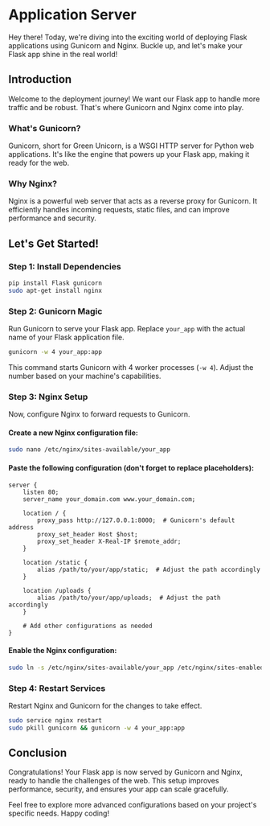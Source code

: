 # Application Server

Hey there! Today, we're diving into the exciting world of deploying Flask applications using Gunicorn and Nginx. Buckle up, and let's make your Flask app shine in the real world!

## Introduction

Welcome to the deployment journey! We want our Flask app to handle more traffic and be robust. That's where Gunicorn and Nginx come into play.

### What's Gunicorn?
Gunicorn, short for Green Unicorn, is a WSGI HTTP server for Python web applications. It's like the engine that powers up your Flask app, making it ready for the web.

### Why Nginx?
Nginx is a powerful web server that acts as a reverse proxy for Gunicorn. It efficiently handles incoming requests, static files, and can improve performance and security.

## Let's Get Started!

### Step 1: Install Dependencies
```bash
pip install Flask gunicorn
sudo apt-get install nginx
```

### Step 2: Gunicorn Magic
Run Gunicorn to serve your Flask app. Replace `your_app` with the actual name of your Flask application file.
```bash
gunicorn -w 4 your_app:app
```
This command starts Gunicorn with 4 worker processes (`-w 4`). Adjust the number based on your machine's capabilities.

### Step 3: Nginx Setup
Now, configure Nginx to forward requests to Gunicorn.

#### Create a new Nginx configuration file:
```bash
sudo nano /etc/nginx/sites-available/your_app
```
#### Paste the following configuration (don't forget to replace placeholders):
```nginx
server {
    listen 80;
    server_name your_domain.com www.your_domain.com;

    location / {
        proxy_pass http://127.0.0.1:8000;  # Gunicorn's default address
        proxy_set_header Host $host;
        proxy_set_header X-Real-IP $remote_addr;
    }

    location /static {
        alias /path/to/your/app/static;  # Adjust the path accordingly
    }

    location /uploads {
        alias /path/to/your/app/uploads;  # Adjust the path accordingly
    }

    # Add other configurations as needed
}
```

#### Enable the Nginx configuration:
```bash
sudo ln -s /etc/nginx/sites-available/your_app /etc/nginx/sites-enabled
```

### Step 4: Restart Services
Restart Nginx and Gunicorn for the changes to take effect.
```bash
sudo service nginx restart
sudo pkill gunicorn && gunicorn -w 4 your_app:app
```

## Conclusion

Congratulations! Your Flask app is now served by Gunicorn and Nginx, ready to handle the challenges of the web. This setup improves performance, security, and ensures your app can scale gracefully.

Feel free to explore more advanced configurations based on your project's specific needs. Happy coding!
